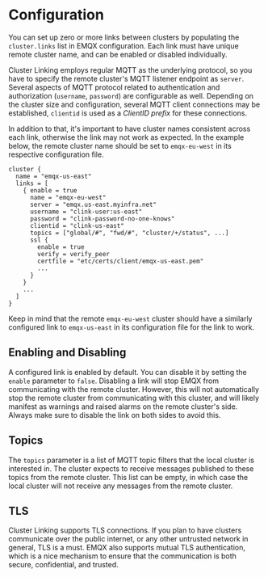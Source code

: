 # Configuration

You can set up zero or more links between clusters by populating the `cluster.links` list in EMQX configuration. Each link must have unique remote cluster name, and can be enabled or disabled individually.

Cluster Linking employs regular MQTT as the underlying protocol, so you have to specify the remote cluster's MQTT listener endpoint as `server`. Several aspects of MQTT protocol related to authentication and authorization (`username`, `password`) are configurable as well. Depending on the cluster size and configuration, several MQTT client connections may be established, `clientid` is used as a _ClientID prefix_ for these connections.

In addition to that, it's important to have cluster names consistent across each link, otherwise the link may not work as expected. In the example below, the remote cluster name should be set to `emqx-eu-west` in its respective configuration file.

```
cluster {
  name = "emqx-us-east"
  links = [
    { enable = true
      name = "emqx-eu-west"
      server = "emqx.us-east.myinfra.net"
      username = "clink-user:us-east"
      password = "clink-password-no-one-knows"
      clientid = "clink-us-east"
      topics = ["global/#", "fwd/#", "cluster/+/status", ...]
      ssl {
        enable = true
        verify = verify_peer
        certfile = "etc/certs/client/emqx-us-east.pem"
        ...
      }
    }
    ...
  ]
}
```

Keep in mind that the remote `emqx-eu-west` cluster should have a similarly configured link to `emqx-us-east` in its configuration file for the link to work.

## Enabling and Disabling

A configured link is enabled by default. You can disable it by setting the `enable` parameter to `false`. Disabling a link will stop EMQX from communicating with the remote cluster. However, this will not automatically stop the remote cluster from communicating with this cluster, and will likely manifest as warnings and raised alarms on the remote cluster's side. Always make sure to disable the link on both sides to avoid this.

## Topics

The `topics` parameter is a list of MQTT topic filters that the local cluster is interested in. The cluster expects to receive messages published to these topics from the remote cluster. This list can be empty, in which case the local cluster will not receive any messages from the remote cluster.

## TLS

Cluster Linking supports TLS connections. If you plan to have clusters communicate over the public internet, or any other untrusted network in general, TLS is a must. EMQX also supports mutual TLS authentication, which is a nice mechanism to ensure that the communication is both secure, confidential, and trusted.
